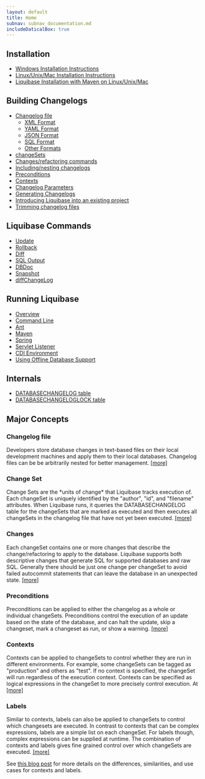 ```yaml
---
layout: default
title: Home
subnav: subnav_documentation.md
includeDaticalBox: true
---
```


<div class="container">
<div class="span-10 append-1">

<h2>Installation</h2>
<ul>
<li><a href="installation-windows.html">Windows Installation Instructions</a></li>
<li><a href="installation-linux-unix-mac.html">Linux/Unix/Mac Installation Instructions</a></li>
<li><a href="installation-linux-unix-mac-with-maven.html">Liquibase Installation with Maven on Linux/Unix/Mac</a></li>
</ul>
<h2>Building Changelogs</h2>
<ul>
<li><a href="databasechangelog.html">Changelog file</a>
<ul>
    <li><a href="xml_format.html">XML Format</a></li>
    <li><a href="yaml_format.html">YAML Format</a></li>
    <li><a href="json_format.html">JSON Format</a></li>
    <li><a href="sql_format.html">SQL Format</a></li>
    <li><a href="other_formats.html">Other Formats</a></li>
</ul></li>
<li><a href="changeset.html">changeSets</a></li>
<li><a href="changes/index.html">Changes/refactoring commands</a></li>
<li><a href="include.html">Including/nesting changelogs</a></li>
<li><a href="preconditions.html">Preconditions</a></li>
<li><a href="contexts.html">Contexts</a></li>
<li><a href="changelog_parameters.html">Changelog Parameters</a></li>
<li><a href="generating_changelogs.html">Generating Changelogs</a></li>
<li><a href="existing_project.html">Introducing Liquibase into an existing project</a></li>
<li><a href="trimming_changelogs.html">Trimming changelog files</a></li>
</ul>

<h2>Liquibase Commands</h2>
<ul>
<li><a href="update.html">Update</a></li>
<li><a href="rollback.html">Rollback</a></li>
<li><a href="diff.html">Diff</a></li>
<li><a href="sql_output.html">SQL Output</a></li>
<li><a href="dbdoc.html">DBDoc</a></li>
<li><a href="snapshot.html">Snapshot</a></li>
<li><a href="diffChangeLog.html">diffChangeLog</a></li>
</ul>

<h2>Running Liquibase</h2>
<ul>
<li><a href="running.html">Overview</a></li>
<li><a href="command_line.html">Command Line</a></li>
<li><a href="ant/index.html">Ant</a></li>
<li><a href="maven/index.html">Maven</a></li>
<li><a href="spring.html">Spring</a></li>
<li><a href="servlet_listener.html">Servlet Listener</a></li>
<li><a href="cdi.html">CDI Environment</a></li>
<li><a href="offline.html">Using Offline Database Support</a></li>
</ul>

<h2>Internals</h2>
<ul>
    <li><a href="databasechangelog_table.html">DATABASECHANGELOG table</a></li>
    <li><a href="databasechangeloglock_table.html">DATABASECHANGELOGLOCK table</a></li>
</ul>
</div>

<div class="span-13 last">
<h2>Major Concepts</h2>

<h3>Changelog file</h3>
<p>
Developers store database changes in text-based files on their local development machines and apply them to their local databases.
Changelog files can be be arbitrarily nested for better management. <a href="databasechangelog.html">[more]</a>
</p>

<h3>Change Set</h3>
<p>
Change Sets are the *units of change* that Liquibase tracks execution of. Each changeSet is uniquely identified by the "author", "id", and "filename" attributes.
When Liquibase runs, it queries the DATABASECHANGELOG table for the changeSets that are marked as executed and then executes all changeSets in the changelog file that have not yet been executed.
 <a href="changeset.html">[more]</a>
</p>

<h3>Changes</h3>
<p>
Each changeSet contains one or more changes that describe the change/refactoring to apply to the database. Liquibase supports both descriptive changes 
that generate SQL for supported databases and raw SQL. Generally there should be just one change per changeSet to avoid failed autocommit statements 
that can leave the database in an unexpected state. <a href="changes/index.html">[more]</a>
</p>

<h3>Preconditions</h3>
<p>
Preconditions can be applied to either the changelog as a whole or individual changeSets. Preconditions control the execution of an update based on the 
state of the database, and can halt the update, skip a changeset, mark a changeset as run, or show a warning.
 <a href="preconditions.html">[more]</a>
</p>

<h3>Contexts</h3>
<p>
Contexts can be applied to changeSets to control whether they are run in different environments. For example, some changeSets can be tagged as "production" and others as "test".
If no context is specified, the changeSet will run regardless of the execution context. Contexts can be specified as logical expressions in the changeSet to
more precisely control execution. At 
 <a href="contexts.html">[more]</a>
</p>

<h3>Labels</h3>
<p>
Similar to contexts, labels can also be applied to changeSets to control which changesets are executed. In contrast to contexts that can be complex expressions, labels are a simple 
list on each changeSet. For labels though, complex expressions can be supplied at runtime. The combination of contexts and labels gives fine grained control over which changeSets
are executed. <a href="labels.html">[more]</a>
</p>

See <a href="/2014/11/contexts-vs-labels.html">this blog post</a> for more details on the differences, similarities, and use cases for contexts and labels.

</div>

</div>

